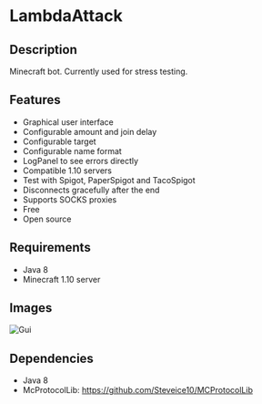 # LambdaAttack

## Description

Minecraft bot. Currently used for stress testing.

## Features

* Graphical user interface
* Configurable amount and join delay
* Configurable target
* Configurable name format
* LogPanel to see errors directly
* Compatible 1.10 servers
* Test with Spigot, PaperSpigot and TacoSpigot
* Disconnects gracefully after the end
* Supports SOCKS proxies
* Free
* Open source

## Requirements

* Java 8
* Minecraft 1.10 server

## Images

![Gui](http://i.imgur.com/6U00ZwA.png)

## Dependencies

* Java 8
* McProtocolLib: https://github.com/Steveice10/MCProtocolLib
